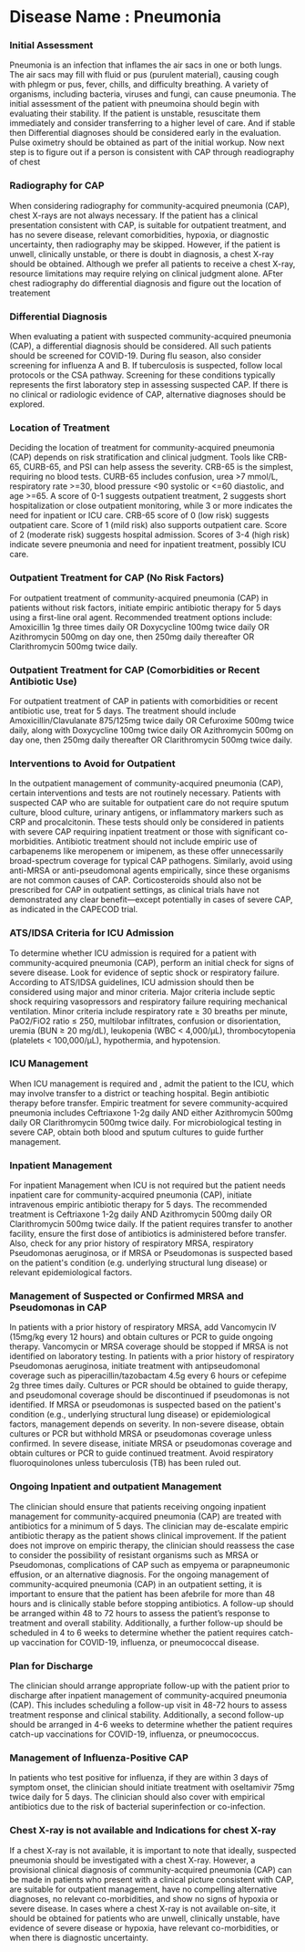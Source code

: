 # Disease Name : Pneumonia

### Initial Assessment

Pneumonia is an infection that inflames the air sacs in one or both lungs. The air sacs may fill with fluid or pus (purulent material), causing cough with phlegm or pus, fever, chills, and difficulty breathing. A variety of organisms, including bacteria, viruses and fungi, can cause pneumonia.
 The initial assessment of the patient with pneumoina should begin with evaluating their stability. If the patient is unstable, resuscitate them immediately and consider transferring to a higher level of care. And if stable then  Differential diagnoses should be considered early in the evaluation. Pulse oximetry should be obtained as part of the initial workup. Now next step is to figure out if a person is consistent with CAP through readiography of chest

### Radiography for CAP

When considering radiography for community-acquired pneumonia (CAP), chest X-rays are not always necessary. If the patient has a clinical presentation consistent with CAP, is suitable for outpatient treatment, and has no severe disease, relevant comorbidities, hypoxia, or diagnostic uncertainty, then radiography may be skipped. However, if the patient is unwell, clinically unstable, or there is doubt in diagnosis, a chest X-ray should be obtained. Although we prefer all patients to receive a chest X-ray, resource limitations may require relying on clinical judgment alone. AFter chest radiography do differential diagnosis and figure out the location of treatement

### Differential Diagnosis

When evaluating a patient with suspected community-acquired pneumonia (CAP), a differential diagnosis should be considered. All such patients should be screened for COVID-19. During flu season, also consider screening for influenza A and B. If tuberculosis is suspected, follow local protocols or the CSA pathway. Screening for these conditions typically represents the first laboratory step in assessing suspected CAP. If there is no clinical or radiologic evidence of CAP, alternative diagnoses should be explored.

### Location of Treatment

Deciding the location of treatment for community-acquired pneumonia (CAP) depends on risk stratification and clinical judgment. Tools like CRB-65, CURB-65, and PSI can help assess the severity. CRB-65 is the simplest, requiring no blood tests. CURB-65 includes confusion, urea >7 mmol/L, respiratory rate >=30, blood pressure <90 systolic or <=60 diastolic, and age >=65. A score of 0-1 suggests outpatient treatment, 2 suggests short hospitalization or close outpatient monitoring, while 3 or more indicates the need for inpatient or ICU care. CRB-65 score of 0 (low risk) suggests outpatient care. Score of 1 (mild risk) also supports outpatient care. Score of 2 (moderate risk) suggests hospital admission. Scores of 3-4 (high risk) indicate severe pneumonia and need for inpatient treatment, possibly ICU care.

### Outpatient Treatment for CAP (No Risk Factors)

For outpatient treatment of community-acquired pneumonia (CAP) in patients without risk factors, initiate empiric antibiotic therapy for 5 days using a first-line oral agent. Recommended treatment options include: Amoxicillin 1g three times daily OR Doxycycline 100mg twice daily OR Azithromycin 500mg on day one, then 250mg daily thereafter OR Clarithromycin 500mg twice daily.

### Outpatient Treatment for CAP (Comorbidities or Recent Antibiotic Use)

For outpatient treatment of CAP in patients with comorbidities or recent antibiotic use, treat for 5 days. The treatment should include Amoxicillin/Clavulanate 875/125mg twice daily OR Cefuroxime 500mg twice daily, along with Doxycycline 100mg twice daily OR Azithromycin 500mg on day one, then 250mg daily thereafter OR Clarithromycin 500mg twice daily.

### Interventions to Avoid for Outpatient

In the outpatient management of community-acquired pneumonia (CAP), certain interventions and tests are not routinely necessary. Patients with suspected CAP who are suitable for outpatient care do not require sputum culture, blood culture, urinary antigens, or inflammatory markers such as CRP and procalcitonin. These tests should only be considered in patients with severe CAP requiring inpatient treatment or those with significant co-morbidities. Antibiotic treatment should not include empiric use of carbapenems like meropenem or imipenem, as these offer unnecessarily broad-spectrum coverage for typical CAP pathogens. Similarly, avoid using anti-MRSA or anti-pseudomonal agents empirically, since these organisms are not common causes of CAP. Corticosteroids should also not be prescribed for CAP in outpatient settings, as clinical trials have not demonstrated any clear benefit—except potentially in cases of severe CAP, as indicated in the CAPECOD trial.

### ATS/IDSA Criteria for ICU Admission

To determine whether ICU admission is required for a patient with community-acquired pneumonia (CAP), perform an initial check for signs of severe disease. Look for evidence of septic shock or respiratory failure. According to ATS/IDSA guidelines, ICU admission should then be considered using major and minor criteria. Major criteria include septic shock requiring vasopressors and respiratory failure requiring mechanical ventilation. Minor criteria include respiratory rate ≥ 30 breaths per minute, PaO2/FiO2 ratio ≤ 250, multilobar infiltrates, confusion or disorientation, uremia (BUN ≥ 20 mg/dL), leukopenia (WBC < 4,000/μL), thrombocytopenia (platelets < 100,000/μL), hypothermia, and hypotension.

### ICU Management

When ICU management is required and , admit the patient to the ICU, which may involve transfer to a district or teaching hospital. Begin antibiotic therapy before transfer. Empiric treatment for severe community-acquired pneumonia includes Ceftriaxone 1-2g daily AND either Azithromycin 500mg daily OR Clarithromycin 500mg twice daily. For microbiological testing in severe CAP, obtain both blood and sputum cultures to guide further management.

### Inpatient Management

For inpatient Management when ICU is not required but the patient needs inpatient care for community-acquired pneumonia (CAP), initiate intravenous empiric antibiotic therapy for 5 days. The recommended treatment is Ceftriaxone 1-2g daily AND Azithromycin 500mg daily OR Clarithromycin 500mg twice daily. If the patient requires transfer to another facility, ensure the first dose of antibiotics is administered before transfer. Also, check for any prior history of respiratory MRSA, respiratory Pseudomonas aeruginosa, or if MRSA or Pseudomonas is suspected based on the patient's condition (e.g. underlying structural lung disease) or relevant epidemiological factors.

### Management of Suspected or Confirmed MRSA and Pseudomonas in CAP

In patients with a prior history of respiratory MRSA, add Vancomycin IV (15mg/kg every 12 hours) and obtain cultures or PCR to guide ongoing therapy. Vancomycin or MRSA coverage should be stopped if MRSA is not identified on laboratory testing. In patients with a prior history of respiratory Pseudomonas aeruginosa, initiate treatment with antipseudomonal coverage such as piperacillin/tazobactam 4.5g every 6 hours or cefepime 2g three times daily. Cultures or PCR should be obtained to guide therapy, and pseudomonal coverage should be discontinued if pseudomonas is not identified. If MRSA or pseudomonas is suspected based on the patient's condition (e.g., underlying structural lung disease) or epidemiological factors, management depends on severity. In non-severe disease, obtain cultures or PCR but withhold MRSA or pseudomonas coverage unless confirmed. In severe disease, initiate MRSA or pseudomonas coverage and obtain cultures or PCR to guide continued treatment. Avoid respiratory fluoroquinolones unless tuberculosis (TB) has been ruled out.

### Ongoing Inpatient and outpatient Management

The clinician should ensure that patients receiving ongoing inpatient management for community-acquired pneumonia (CAP) are treated with antibiotics for a minimum of 5 days. The clinician may de-escalate empiric antibiotic therapy as the patient shows clinical improvement. If the patient does not improve on empiric therapy, the clinician should reassess the case to consider the possibility of resistant organisms such as MRSA or Pseudomonas, complications of CAP such as empyema or parapneumonic effusion, or an alternative diagnosis.
 For the ongoing management of community-acquired pneumonia (CAP) in an outpatient setting, it is important to ensure that the patient has been afebrile for more than 48 hours and is clinically stable before stopping antibiotics. A follow-up should be arranged within 48 to 72 hours to assess the patient’s response to treatment and overall stability. Additionally, a further follow-up should be scheduled in 4 to 6 weeks to determine whether the patient requires catch-up vaccination for COVID-19, influenza, or pneumococcal disease.

### Plan for Discharge

The clinician should arrange appropriate follow-up with the patient prior to discharge after inpatient management of community-acquired pneumonia (CAP). This includes scheduling a follow-up visit in 48-72 hours to assess treatment response and clinical stability. Additionally, a second follow-up should be arranged in 4-6 weeks to determine whether the patient requires catch-up vaccinations for COVID-19, influenza, or pneumococcus.

### Management of Influenza-Positive CAP

In patients who test positive for influenza, if they are within 3 days of symptom onset, the clinician should initiate treatment with oseltamivir 75mg twice daily for 5 days. The clinician should also cover with empirical antibiotics due to the risk of bacterial superinfection or co-infection.

### Chest X-ray is not available and Indications for chest X-ray

If a chest X-ray is not available, it is important to note that ideally, suspected pneumonia should be investigated with a chest X-ray. However, a provisional clinical diagnosis of community-acquired pneumonia (CAP) can be made in patients who present with a clinical picture consistent with CAP, are suitable for outpatient management, have no compelling alternative diagnoses, no relevant co-morbidities, and show no signs of hypoxia or severe disease. In cases where a chest X-ray is not available on-site, it should be obtained for patients who are unwell, clinically unstable, have evidence of severe disease or hypoxia, have relevant co-morbidities, or when there is diagnostic uncertainty.

